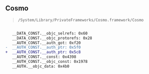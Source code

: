 ## Cosmo

> `/System/Library/PrivateFrameworks/Cosmo.framework/Cosmo`

```diff

   __DATA_CONST.__objc_selrefs: 0x60
   __DATA_CONST.__objc_protorefs: 0x28
   __AUTH_CONST.__auth_got: 0xf20
-  __AUTH_CONST.__auth_ptr: 0x5f0
+  __AUTH_CONST.__auth_ptr: 0x5c8
   __AUTH_CONST.__const: 0x4398
   __AUTH_CONST.__objc_const: 0x1978
   __AUTH.__objc_data: 0x4b0

```
